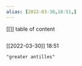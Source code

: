 ```yaml
---
alias: [2022-03-30,18:51,]
---
```

[[]]
table of content
```toc
```

[[2022-03-30]] 18:51

```query
"greater antilles"
```